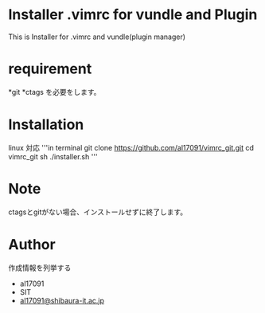 # Installer .vimrc for vundle and Plugin

This is Installer for .vimrc and vundle(plugin manager)

# requirement

*git
*ctags
を必要をします。

# Installation

linux 対応
'''in terminal
git clone https://github.com/al17091/vimrc_git.git
cd vimrc_git
sh ./installer.sh
'''

# Note

ctagsとgitがない場合、インストールせずに終了します。

# Author

作成情報を列挙する

* al17091
* SIT
* al17091@shibaura-it.ac.jp
